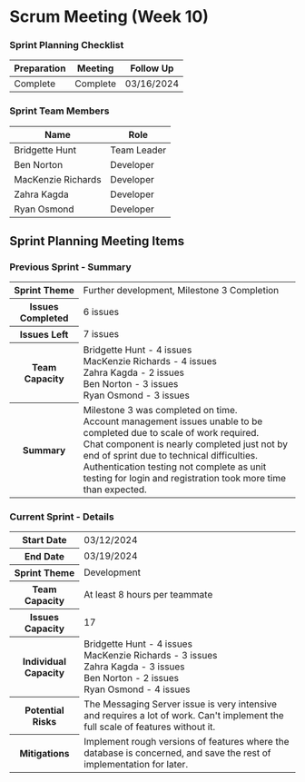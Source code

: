 # Scrum Meeting (Week 10)

### Sprint Planning Checklist
| Preparation | Meeting | Follow Up |
| --- | --- | --- |
| Complete | Complete | 03/16/2024 | 

### Sprint Team Members
| Name               | Role        |
|--------------------|-------------|
| Bridgette Hunt     | Team Leader |
| Ben Norton         | Developer   |
| MacKenzie Richards | Developer   |
| Zahra Kagda        | Developer   |
| Ryan Osmond        | Developer   |

## Sprint Planning Meeting Items

### Previous Sprint - Summary
<table>
  <tr>
    <th>Sprint Theme</th>
    <td>Further development, Milestone 3 Completion</td>
  </tr>
  <tr>
    <th>Issues Completed</th>
    <td>6 issues</td>
  </tr>
  <tr>
    <th>Issues Left</th>
    <td>7 issues</td>
  </tr>
  <tr>
    <th>Team Capacity</th>
    <td>
      Bridgette Hunt - 4 issues<br>
      MacKenzie Richards - 4 issues<br>
      Zahra Kagda - 2 issues<br>
      Ben Norton - 3 issues<br>
      Ryan Osmond - 3 issues
    </td>
  </tr>
  <tr>
    <th>Summary</th>
    <td>
      Milestone 3 was completed on time.<br>
      Account management issues unable to be completed due to scale of work required.<br>
      Chat component is nearly completed just not by end of sprint due to technical difficulties.<br>
      Authentication testing not complete as unit testing for login and registration took more time than expected.
    </td>
  </tr>
</table>

### Current Sprint - Details
<table>
  <tr>
    <th>Start Date</th>
    <td>03/12/2024</td>
  </tr>
  <tr>
    <th>End Date</th>
    <td>03/19/2024</td>
  </tr>
  <tr>
    <th>Sprint Theme</th>
    <td>Development</td>
  </tr>
  <tr>
    <th>Team Capacity</th>
    <td>At least 8 hours per teammate</td>
  </tr>
  <tr>
    <th>Issues Capacity</th>
    <td>17</td>
  </tr>
  <tr>
    <th>Individual Capacity</th>
    <td>
      Bridgette Hunt - 4 issues<br>
      MacKenzie Richards - 3 issues<br>
      Zahra Kagda - 3 issues<br>
      Ben Norton - 2 issues<br>
      Ryan Osmond - 4 issues
    </td>
  </tr>
  <tr>
    <th>Potential Risks</th>
    <td>The Messaging Server issue is very intensive and requires a lot of work. Can't implement the full scale of features without it.</td>
  </tr>
  <tr>
    <th>Mitigations</th>
    <td>Implement rough versions of features where the database is concerned, and save the rest of implementation for later.</td>
  </tr>
</table>
